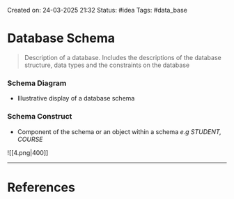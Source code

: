 Created on: 24-03-2025 21:32
Status: #idea
Tags: #data_base 
# Database Schema
> Description of a database. Includes the descriptions of the database structure, data types and the constraints on the database

### Schema Diagram
- Illustrative display of a database schema


### Schema Construct
- Component of the schema or an object within a schema _e.g STUDENT, COURSE_

![[4.png|400]]


-----------------
# References